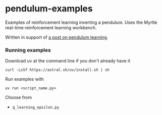 # pendulum-examples

Examples of reinforcement learning inverting a pendulum.
Uses the Myrtle real-time reinforcement learning workbench.

Written in support of
[a post on pendulum learning](https://brandonrohrer.com/pendulum.html).

### Running examples

Download uv at the command line if you don't already have it

    curl -LsSf https://astral.sh/uv/install.sh | sh

Run examples with

    uv run <script_name.py>

Choose from
- `q_learning_epsilon.py` 
